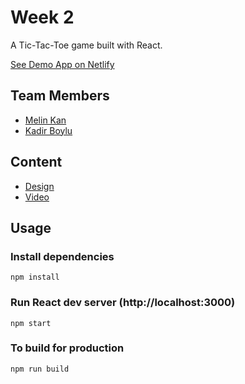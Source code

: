 # Week 2

A Tic-Tac-Toe game built with React.

[See Demo App on Netlify](https://kodluyoruz-tictactoe.netlify.app/)

## Team Members

- [Melin Kan](https://github.com/duvainel)
- [Kadir Boylu](https://github.com/kadirboylu)

## Content

- [Design](https://www.figma.com/file/9WxsY4qgl7Elca9cv9Y5z6/Untitled?node-id=0%3A1)
- [Video](https://www.loom.com/share/f6db31129ce64027b011a872dd91b867)

## Usage

### Install dependencies

```
npm install
```

### Run React dev server (http://localhost:3000)

```
npm start
```

### To build for production

```
npm run build
```
